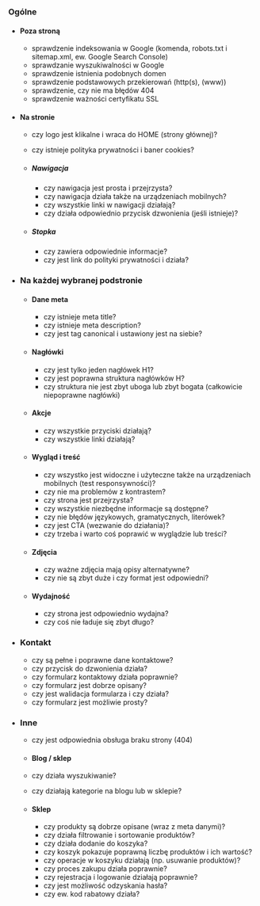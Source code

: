 ### Ogólne

- #### Poza stroną

  - sprawdzenie indeksowania w Google (komenda, robots.txt i sitemap.xml, ew. Google Search Console)
  - sprawdzanie wyszukiwalności w Google
  - sprawdzenie istnienia podobnych domen
  - sprawdzenie podstawowych przekierowań (http(s), (www))
  - sprawdzenie, czy nie ma błędów 404
  - sprawdzenie ważności certyfikatu SSL
  <!-- Nowość: Sprawdzenie bezpieczeństwa strony (m.in. brak luk XSS, SQL Injection) -->

- #### Na stronie

  - czy logo jest klikalne i wraca do HOME (strony głównej)?
  - czy istnieje polityka prywatności i baner cookies?

  - ##### Nawigacja

    - czy nawigacja jest prosta i przejrzysta?
    - czy nawigacja działa także na urządzeniach mobilnych?
    - czy wszystkie linki w nawigacji działają?
    - czy działa odpowiednio przycisk dzwonienia (jeśli istnieje)?

  - ##### Stopka

    - czy zawiera odpowiednie informacje?
    - czy jest link do polityki prywatności i działa?
    <!-- Nowość: Sprawdzenie obecności linków do mediów społecznościowych -->

- ### Na każdej wybranej podstronie

  - #### Dane meta

    - czy istnieje meta title?
    - czy istnieje meta description?
    - czy jest tag canonical i ustawiony jest na siebie?

  - #### Nagłówki

    - czy jest tylko jeden nagłówek H1?
    - czy jest poprawna struktura nagłówków H?
    - czy struktura nie jest zbyt uboga lub zbyt bogata (całkowicie niepoprawne nagłówki)

  - #### Akcje

    - czy wszystkie przyciski działają?
    - czy wszystkie linki działają?

  - #### Wygląd i treść

    - czy wszystko jest widoczne i użyteczne także na urządzeniach mobilnych (test responsywności)?
    - czy nie ma problemów z kontrastem?
    - czy strona jest przejrzysta?
    - czy wszystkie niezbędne informacje są dostępne?
    - czy nie błędów językowych, gramatycznych, literówek?
    - czy jest CTA (wezwanie do działania)?
    - czy trzeba i warto coś poprawić w wyglądzie lub treści?

  - #### Zdjęcia

    - czy ważne zdjęcia mają opisy alternatywne?
    - czy nie są zbyt duże i czy format jest odpowiedni?

  - #### Wydajność

    - czy strona jest odpowiednio wydajna?
    - czy coś nie ładuje się zbyt długo?

- ### Kontakt

  - czy są pełne i poprawne dane kontaktowe?
  - czy przycisk do dzwonienia działa?
  - czy formularz kontaktowy działa poprawnie?
  - czy formularz jest dobrze opisany?
  - czy jest walidacja formularza i czy działa?
  - czy formularz jest możliwie prosty?

- ### Inne

  - czy jest odpowiednia obsługa braku strony (404)

  - #### Blog / sklep
  - czy działa wyszukiwanie?
  - czy działają kategorie na blogu lub w sklepie?

  - #### Sklep
    - czy produkty są dobrze opisane (wraz z meta danymi)?
    - czy działa filtrowanie i sortowanie produktów?
    - czy działa dodanie do koszyka?
    - czy koszyk pokazuje poprawną liczbę produktów i ich wartość?
    - czy operacje w koszyku działają (np. usuwanie produktów)?
    - czy proces zakupu działa poprawnie?
    - czy rejestracja i logowanie działają poprawnie?
    - czy jest możliwość odzyskania hasła?
    - czy ew. kod rabatowy działa?
